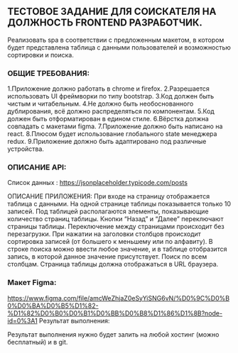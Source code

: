 ## ТЕСТОВОЕ ЗАДАНИЕ ДЛЯ СОИСКАТЕЛЯ НА ДОЛЖНОСТЬ FRONTEND РАЗРАБОТЧИК.

Реализовать spa в соответствии с предложенным макетом,
в котором будет представлена таблица с данными пользователей и возможностью сортировки и поиска.

### ОБЩИЕ ТРЕБОВАНИЯ:

1.Приложение должно работать в chrome и firefox.
2.Разрешается использовать UI фреймворки по типу bootstrap.
3.Код должен быть чистым и читабельным.
4.Не должно быть необоснованного дублирования, всё должно распределяться по компонентам.
5.Код должен быть отформатирован в едином стиле.
6.Вёрстка должна совпадать с макетами figma.
7.Приложение должно быть написано на react.
8.Плюсом будет использование глобального state менеджера redux.
9.Приложение должно быть адаптировано под различные устройства.

### ОПИСАНИЕ API:
Список данных : https://jsonplaceholder.typicode.com/posts

ОПИСАНИЕ ПРИЛОЖЕНИЯ:
При входе на страницу отображается таблица с данными.
На одной странице таблицы показывается только 10 записей.
Под таблицей располагаются элементы, показывающие количество страниц таблицы.
Кнопки “Назад” и “Далее” переключают страницы таблицы.
Переключение между страницами происходит без перезагрузки.
При нажатии на заголовки столбцов происходит сортировка записей (от большего к меньшему или по алфавиту).
В строке поиска можно ввести любое значение, и в таблице отобразится запись,
в которой данное значение присутствует. Поиск по всем столбцам.
Страница таблицы должна отображаться в URL браузера.

### Макет Figma:
https://www.figma.com/file/amcWeZhjaZ0eSyYiSNG6vN/%D0%9C%D0%B0%D0%BA%D0%B5%D1%82-%D1%82%D0%B0%D0%B1%D0%BB%D0%B8%D1%86%D1%8B?node-id=0%3A1
Результат выполнения:

Результат выполнения нужно будет залить на любой хостинг (можно бесплатный) и в git.